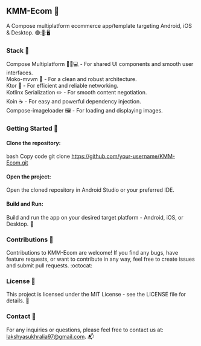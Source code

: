 ## KMM-Ecom :shopping_cart:

A Compose multiplatform ecommerce app/template targeting Android, iOS & Desktop. 🟢:🍎::desktop_computer:

### Stack :toolbox: <br>
Compose Multiplatform :art::iphone::computer: - For shared UI components and smooth user interfaces.<br>
Moko-mvvm :blue_book: - For a clean and robust architecture.<br>
Ktor :arrows_counterclockwise: - For efficient and reliable networking.<br>
Kotlinx Serialization :pencil2: - For smooth content negotiation.<br>
Koin :coffee: - For easy and powerful dependency injection.<br>
Compose-imageloader :framed_picture: - For loading and displaying images.<br>

### Getting Started :rocket:

#### Clone the repository:

bash
Copy code
git clone https://github.com/your-username/KMM-Ecom.git

#### Open the project:

Open the cloned repository in Android Studio or your preferred IDE.

#### Build and Run:

Build and run the app on your desired target platform - Android, iOS, or Desktop. :running:

### Contributions :raised_hands:
Contributions to KMM-Ecom are welcome! If you find any bugs, have feature requests, or want to contribute in any way, feel free to create issues and submit pull requests. :octocat:

### License :page_facing_up:
This project is licensed under the MIT License - see the LICENSE file for details. :scroll:

### Contact :email:
For any inquiries or questions, please feel free to contact us at: lakshyasukhralia97@gmail.com. :mailbox_with_mail:

